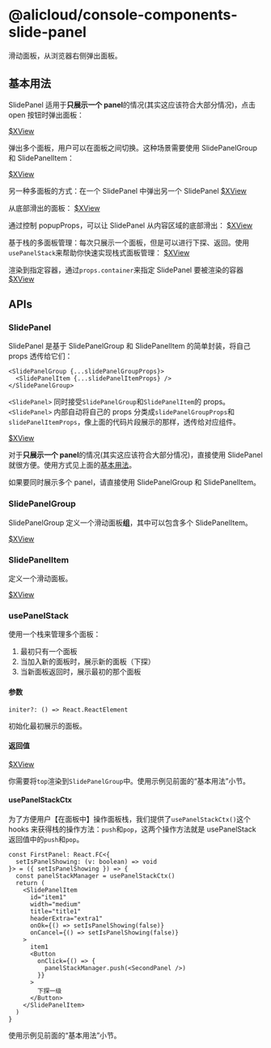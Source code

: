 # @alicloud/console-components-slide-panel

滑动面板，从浏览器右侧弹出面板。

## 基本用法

SlidePanel 适用于**只展示一个 panel**的情况(其实这应该符合大部分情况)，点击 open 按钮时弹出面板：

[$XView](https://xconsole.aliyun-inc.com/demo-playground?consoleOSId=console-components-slide-panel-docs&servePath=https%3A%2F%2Fopensource-microapp.oss-cn-hangzhou.aliyuncs.com%2Fapp%2Fbreezr-docs%2F%2540alicloud%2Fconsole-components-slide-panel%2F-pre%2F&entryKey=SlidePanel)

弹出多个面板，用户可以在面板之间切换。这种场景需要使用 SlidePanelGroup 和 SlidePanelItem：

[$XView](https://xconsole.aliyun-inc.com/demo-playground?consoleOSId=console-components-slide-panel-docs&servePath=https%3A%2F%2Fopensource-microapp.oss-cn-hangzhou.aliyuncs.com%2Fapp%2Fbreezr-docs%2F%2540alicloud%2Fconsole-components-slide-panel%2F-pre%2F&entryKey=MultiPanel)

另一种多面板的方式：在一个 SlidePanel 中弹出另一个 SlidePanel
[$XView](https://xconsole.aliyun-inc.com/demo-playground?consoleOSId=console-components-slide-panel-docs&servePath=https%3A%2F%2Fopensource-microapp.oss-cn-hangzhou.aliyuncs.com%2Fapp%2Fbreezr-docs%2F%2540alicloud%2Fconsole-components-slide-panel%2F-pre%2F&entryKey=Nested)

从底部滑出的面板：
[$XView](https://xconsole.aliyun-inc.com/demo-playground?consoleOSId=console-components-slide-panel-docs&servePath=https%3A%2F%2Fopensource-microapp.oss-cn-hangzhou.aliyuncs.com%2Fapp%2Fbreezr-docs%2F%2540alicloud%2Fconsole-components-slide-panel%2F-pre%2F&entryKey=BottomPanel)

通过控制 popupProps，可以让 SlidePanel 从内容区域的底部滑出：
[$XView](https://xconsole.aliyun-inc.com/demo-playground?consoleOSId=console-components-slide-panel-docs&servePath=https%3A%2F%2Fopensource-microapp.oss-cn-hangzhou.aliyuncs.com%2Fapp%2Fbreezr-docs%2F%2540alicloud%2Fconsole-components-slide-panel%2F-pre%2F&entryKey=InLayout)

基于栈的多面板管理：每次只展示一个面板，但是可以进行下探、返回。使用`usePanelStack`来帮助你快速实现栈式面板管理：
[$XView](https://xconsole.aliyun-inc.com/demo-playground?consoleOSId=console-components-slide-panel-docs&servePath=https%3A%2F%2Fopensource-microapp.oss-cn-hangzhou.aliyuncs.com%2Fapp%2Fbreezr-docs%2F%2540alicloud%2Fconsole-components-slide-panel%2F-pre%2F&entryKey=StackPanel)

渲染到指定容器，通过`props.container`来指定 SlidePanel 要被渲染的容器
[$XView](https://xconsole.aliyun-inc.com/demo-playground?consoleOSId=console-components-slide-panel-docs&servePath=https%3A%2F%2Fopensource-microapp.oss-cn-hangzhou.aliyuncs.com%2Fapp%2Fbreezr-docs%2F%2540alicloud%2Fconsole-components-slide-panel%2F-pre%2F&entryKey=SlidePanelWithContainer)

## APIs

### SlidePanel

SlidePanel 是基于 SlidePanelGroup 和 SlidePanelItem 的简单封装，将自己 props 透传给它们：

```tsx
<SlidePanelGroup {...slidePanelGroupProps}>
  <SlidePanelItem {...slidePanelItemProps} />
</SlidePanelGroup>
```

`<SlidePanel>` 同时接受`SlidePanelGroup`和`SlidePanelItem`的 props。`<SlidePanel>` 内部自动将自己的 props 分类成`slidePanelGroupProps`和`slidePanelItemProps`，像上面的代码片段展示的那样，透传给对应组件。

[$XView](https://xconsole.aliyun-inc.com/demo-playground?consoleOSId=console-components-slide-panel-docs&servePath=https%3A%2F%2Fopensource-microapp.oss-cn-hangzhou.aliyuncs.com%2Fapp%2Fbreezr-docs%2F%2540alicloud%2Fconsole-components-slide-panel%2F-pre%2F&entryKey=types/ISlidePanelProps)

对于**只展示一个 panel**的情况(其实这应该符合大部分情况)，直接使用 SlidePanel 就很方便。使用方式见上面的[基本用法](#基本用法)。

如果要同时展示多个 panel，请直接使用 SlidePanelGroup 和 SlidePanelItem。

### SlidePanelGroup

SlidePanelGroup 定义一个滑动面板**组**，其中可以包含多个 SlidePanelItem。

[$XView](https://xconsole.aliyun-inc.com/demo-playground?consoleOSId=console-components-slide-panel-docs&servePath=https%3A%2F%2Fopensource-microapp.oss-cn-hangzhou.aliyuncs.com%2Fapp%2Fbreezr-docs%2F%2540alicloud%2Fconsole-components-slide-panel%2F-pre%2F&entryKey=types/ISlidePanelGroupProps)

### SlidePanelItem

定义一个滑动面板。

[$XView](https://xconsole.aliyun-inc.com/demo-playground?consoleOSId=console-components-slide-panel-docs&servePath=https%3A%2F%2Fopensource-microapp.oss-cn-hangzhou.aliyuncs.com%2Fapp%2Fbreezr-docs%2F%2540alicloud%2Fconsole-components-slide-panel%2F-pre%2F&entryKey=types/ISlidePanelItemProps)

### usePanelStack

使用一个栈来管理多个面板：

1. 最初只有一个面板
2. 当加入新的面板时，展示新的面板（下探）
3. 当新面板返回时，展示最初的那个面板

#### 参数

```tsx
initer?: () => React.ReactElement
```

初始化最初展示的面板。

#### 返回值

[$XView](https://xconsole.aliyun-inc.com/demo-playground?consoleOSId=console-components-slide-panel-docs&servePath=https%3A%2F%2Fopensource-microapp.oss-cn-hangzhou.aliyuncs.com%2Fapp%2Fbreezr-docs%2F%2540alicloud%2Fconsole-components-slide-panel%2F-pre%2F&entryKey=types/IUsePanelStackReturn)

你需要将`top`渲染到`SlidePanelGroup`中。使用示例见前面的“基本用法”小节。

#### usePanelStackCtx

为了方便用户【在面板中】操作面板栈，我们提供了`usePanelStackCtx()`这个 hooks 来获得栈的操作方法：`push`和`pop`，这两个操作方法就是 usePanelStack 返回值中的`push`和`pop`。

```tsx
const FirstPanel: React.FC<{
  setIsPanelShowing: (v: boolean) => void
}> = ({ setIsPanelShowing }) => {
  const panelStackManager = usePanelStackCtx()
  return (
    <SlidePanelItem
      id="item1"
      width="medium"
      title="title1"
      headerExtra="extra1"
      onOk={() => setIsPanelShowing(false)}
      onCancel={() => setIsPanelShowing(false)}
    >
      item1
      <Button
        onClick={() => {
          panelStackManager.push(<SecondPanel />)
        }}
      >
        下探一级
      </Button>
    </SlidePanelItem>
  )
}
```

使用示例见前面的“基本用法”小节。
